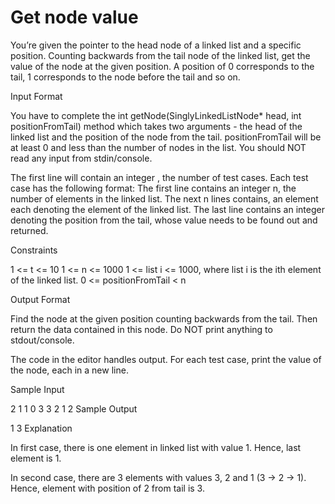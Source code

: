 # Get node value

You’re given the pointer to the head node of a linked list and a specific position. Counting backwards from the tail node of the linked list, get the value of the node at the given position. A position of 0 corresponds to the tail, 1 corresponds to the node before the tail and so on.

Input Format

You have to complete the int getNode(SinglyLinkedListNode* head, int positionFromTail) method which takes two arguments - the head of the linked list and the position of the node from the tail. positionFromTail will be at least 0 and less than the number of nodes in the list. You should NOT read any input from stdin/console.

The first line will contain an integer , the number of test cases. 
Each test case has the following format: 
The first line contains an integer n, the number of elements in the linked list. 
The next n lines contains, an element each denoting the element of the linked list. 
The last line contains an integer  denoting the position from the tail, whose value needs to be found out and returned.

Constraints

1 <= t <= 10
1 <= n <= 1000
1 <= list i <= 1000, where list i is the ith element of the linked list.
0 <= positionFromTail < n

Output Format

Find the node at the given position counting backwards from the tail. Then return the data contained in this node. Do NOT print anything to stdout/console.

The code in the editor handles output. 
For each test case, print the value of the node, each in a new line.

Sample Input

2
1
1
0
3
3
2
1
2
Sample Output

1
3
Explanation

In first case, there is one element in linked list with value 1. Hence, last element is 1.

In second case, there are 3 elements with values 3, 2 and 1 (3 -> 2 -> 1). Hence, element with position of 2 from tail is 3.

